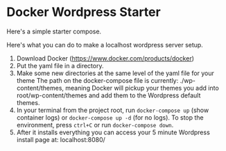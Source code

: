 # Docker Wordpress Starter
Here's a simple starter compose.

Here's what you can do to make a localhost wordpress server setup.
1. Download Docker (https://www.docker.com/products/docker)
2. Put the yaml file in a directory.
3. Make some new directories at the same level of the yaml file for your theme
The path on the docker-compose file is currently: ./wp-content/themes, meaning 
Docker will pickup your themes you add into root/wp-content/themes and add them
to the Wordpress default themes.
4. In your terminal from the project root, run `docker-compose up` (show container logs) or `docker-compose up -d` (for no logs).  To stop the environment, press `ctrl+C` or run `docker-compose down`.
5. After it installs everything you can access your 5 minute Wordpress install page at: localhost:8080/